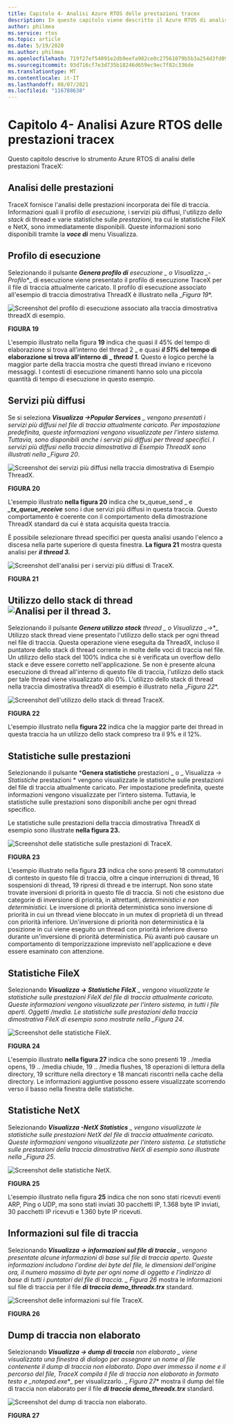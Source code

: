 ```yaml
---
title: Capitolo 4- Analisi Azure RTOS delle prestazioni tracex
description: In questo capitolo viene descritto il Azure RTOS di analisi delle prestazioni TraceX.
author: philmea
ms.service: rtos
ms.topic: article
ms.date: 5/19/2020
ms.author: philmea
ms.openlocfilehash: 719f27ef54091e2db9eefa982ce0c27561079b5b3a254d3fd09cc46d8f66f252
ms.sourcegitcommit: 93d716cf7e3d735b18246d659ec9ec7f82c336de
ms.translationtype: MT
ms.contentlocale: it-IT
ms.lasthandoff: 08/07/2021
ms.locfileid: "116788638"
---
```

# <a name="chapter-4---azure-rtos-tracex-performance-analysis"></a>Capitolo 4- Analisi Azure RTOS delle prestazioni tracex

Questo capitolo descrive lo strumento Azure RTOS di analisi delle prestazioni TraceX:

## <a name="performance-analysis"></a>Analisi delle prestazioni

TraceX fornisce l'analisi delle prestazioni incorporata dei file di traccia. Informazioni quali il profilo *di* *esecuzione,* i servizi più diffusi, l'utilizzo *dello stack* di thread e varie statistiche sulle *prestazioni,* tra cui le statistiche FileX e NetX, sono immediatamente disponibili. Queste informazioni sono disponibili tramite la ***voce di*** menu Visualizza. 


## <a name="execution-profile"></a>Profilo di esecuzione

Selezionando il pulsante ***Genera profilo di** esecuzione _ o Visualizza _*_-Profilo_*_ di esecuzione viene presentato il profilo di esecuzione TraceX per il file di traccia attualmente caricato. Il profilo di esecuzione associato all'esempio di traccia dimostrativa ThreadX è illustrato nella _*Figura 19**.

![Screenshot del profilo di esecuzione associato alla traccia dimostrativa threadX di esempio.](./media/user-guide/execution_profile.png)

**FIGURA 19**

L'esempio illustrato nella figura **19** indica che quasi il 45% del tempo di elaborazione si trova all'interno del thread 2 _ e quasi ***il 51%* del tempo di elaborazione si trova all'interno di _ _thread 1._** Questo è logico perché la maggior parte della traccia mostra che questi thread inviano e ricevono messaggi. I contesti di esecuzione rimanenti hanno solo una piccola quantità di tempo di esecuzione in questo esempio.

## <a name="popular-services"></a>Servizi più diffusi

Se si seleziona ***Visualizza ->Popular Services** _ vengono presentati i servizi più diffusi nel file di traccia attualmente caricato. Per impostazione predefinita, queste informazioni vengono visualizzate per l'intero sistema. Tuttavia, sono disponibili anche i servizi più diffusi per thread specifici. I servizi più diffusi nella traccia dimostrativa di Esempio ThreadX sono illustrati nella _*Figura 20**.

![Screenshot dei servizi più diffusi nella traccia dimostrativa di Esempio ThreadX.](./media/user-guide/popular_services.png)

**FIGURA 20**

L'esempio illustrato **nella figura 20** indica che tx_queue_send _ e ***_*_tx_queue_receive_** sono i due servizi più diffusi in questa traccia. Questo comportamento è coerente con il comportamento della dimostrazione ThreadX standard da cui è stata acquisita questa traccia.

È possibile selezionare thread specifici per questa analisi usando l'elenco a discesa nella parte superiore di questa finestra. **La figura 21** mostra questa analisi per **_il thread 3._**

![Screenshot dell'analisi per i servizi più diffusi di TraceX.](./media/user-guide/popular_services_thread3.png)

**FIGURA 21**

## <a name="thread-stack-usage-analysis-for-thread-3"></a>Utilizzo dello stack di thread ![Analisi per il thread 3.](./media/user-guide/screen_shot_17.png)

Selezionando il pulsante ***Genera utilizzo stack** thread _ o Visualizza _*_->_*_ Utilizzo stack thread viene presentato l'utilizzo dello stack per ogni thread nel file di traccia. Questa operazione viene eseguita da ThreadX, incluso il puntatore dello stack di thread corrente in molte delle voci di traccia nel file. Un utilizzo dello stack del 100% indica che si è verificata un overflow dello stack e deve essere corretto nell'applicazione. Se non è presente alcuna esecuzione di thread all'interno di questo file di traccia, l'utilizzo dello stack per tale thread viene visualizzato allo 0%. L'utilizzo dello stack di thread nella traccia dimostrativa threadX di esempio è illustrato nella _*Figura 22**.

![Screenshot dell'utilizzo dello stack di thread TraceX.](./media/user-guide/thread_stack_usage.png)

**FIGURA 22**

L'esempio illustrato nella **figura 22** indica che la maggior parte dei thread in questa traccia ha un utilizzo dello stack compreso tra il 9% e il 12%.

## <a name="performance-statistics"></a>Statistiche sulle prestazioni

Selezionando il pulsante ***Genera statistiche** prestazioni _ o _ Visualizza *_-> Statistiche_* prestazioni * vengono visualizzate le statistiche sulle prestazioni del file di traccia attualmente caricato. Per impostazione predefinita, queste informazioni vengono visualizzate per l'intero sistema. Tuttavia, le statistiche sulle prestazioni sono disponibili anche per ogni thread specifico.

Le statistiche sulle prestazioni della traccia dimostrativa ThreadX di esempio sono illustrate **nella figura 23.**

![Screenshot delle statistiche sulle prestazioni di TraceX.](./media/user-guide/performance_statistics.png)

**FIGURA 23**

L'esempio illustrato nella figura **23** indica che sono presenti 18 commutatori di contesto in questo file di traccia, oltre a cinque interruzioni di thread, 16 sospensioni di thread, 19 ripresi di thread e tre interrupt. Non sono state trovate inversioni di priorità in questo file di traccia. Si noti che esistono due categorie di inversione di priorità, in altrettanti, *deterministici* *e non deterministici.* Le inversione di priorità deterministica sono inversione di priorità in cui un thread viene bloccato in un mutex di proprietà di un thread con priorità inferiore. Un'inversione di priorità non deterministica è la posizione in cui viene eseguito un thread con priorità inferiore diverso durante un'inversione di priorità deterministica. Più avanti può causare un comportamento di temporizzazione imprevisto nell'applicazione e deve essere esaminato con attenzione.

## <a name="filex-statistics"></a>Statistiche FileX

Selezionando ***Visualizza -> Statistiche FileX** _ vengono visualizzate le statistiche sulle prestazioni FileX del file di traccia attualmente caricato. Queste informazioni vengono visualizzate per l'intero sistema, in tutti i file aperti. Oggetti /media. Le statistiche sulle prestazioni della traccia dimostrativa FileX di esempio sono mostrate nella _*Figura 24**.

![Screenshot delle statistiche FileX.](./media/user-guide/filex_statistics.png)

**FIGURA 24**

L'esempio illustrato **nella figura 27** indica che sono presenti 19 . /media opens, 19 .. /media chiude, 19 .. /media flushes, 18 operazioni di lettura della directory, 19 scritture nella directory e 18 mancati riscontri nella cache della directory. Le informazioni aggiuntive possono essere visualizzate scorrendo verso il basso nella finestra delle statistiche.

## <a name="netx-statistics"></a>Statistiche NetX

Selezionando ***Visualizza -NetX Statistics** _ vengono visualizzate le statistiche sulle prestazioni NetX del file di traccia attualmente caricato. Queste informazioni vengono visualizzate per l'intero sistema. Le statistiche sulle prestazioni della traccia dimostrativa NetX di esempio sono illustrate nella _*Figura 25**.

![Screenshot delle statistiche NetX.](./media/user-guide/netx_statistics.png)

**FIGURA 25**

L'esempio illustrato nella figura **25** indica che non sono stati ricevuti eventi ARP, Ping o UDP, ma sono stati inviati 30 pacchetti IP, 1.368 byte IP inviati, 30 pacchetti IP ricevuti e 1.360 byte IP ricevuti.

## <a name="trace-file-information"></a>Informazioni sul file di traccia

Selezionando ***Visualizza -> informazioni sul file di traccia** _ vengono presentate alcune informazioni di base sul file di traccia aperto. Queste informazioni includono l'ordine dei byte del file, le dimensioni dell'origine ora, il numero massimo di byte per ogni nome di oggetto e l'indirizzo di base di tutti i puntatori del file di traccia. _ *Figura 26** mostra le informazioni sul file di traccia per il file **_di traccia demo_threadx.trx_** standard.

![Screenshot delle informazioni sul file TraceX.](./media/user-guide/trace_file_info.png)

**FIGURA 26**

## <a name="raw-trace-dump"></a>Dump di traccia non elaborato

Selezionando ***Visualizza -> dump di traccia** non elaborato _ viene visualizzata una finestra di dialogo per assegnare un nome al file contenente il dump di traccia non elaborato. Dopo aver immesso il nome e il percorso del file, TraceX compila il file di traccia non elaborato in formato testo e _*_notepad.exe_*_ per visualizzarlo. _ *Figura 27** mostra il dump del file di traccia non elaborato per il file **_di traccia demo_threadx.trx_** standard.

![Screenshot del dump di traccia non elaborato.](./media/user-guide/raw_trace_dump.png)

**FIGURA 27**
